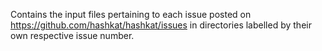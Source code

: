 Contains the input files pertaining to each issue posted on https://github.com/hashkat/hashkat/issues in directories labelled by their own respective issue number. 
